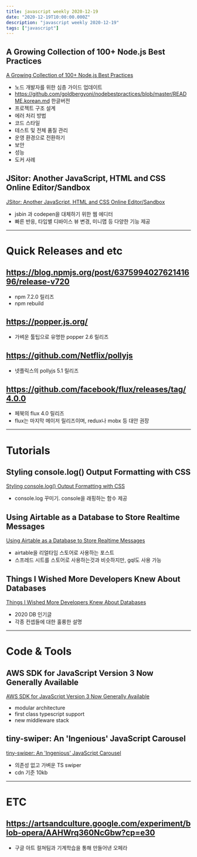 ```yaml
---
title: javascript weekly 2020-12-19
date: "2020-12-19T10:00:00.000Z"
description: "javascript weekly 2020-12-19"
tags: ["javascript"]
---
```


## A Growing Collection of 100+ Node.js Best Practices
<a href="https://github.com/goldbergyoni/nodebestpractices#readme" target="_blank">A Growing Collection of 100+ Node.js Best Practices</a>
- 노드 개발자를 위한 심층 가이드 업데이트
- https://github.com/goldbergyoni/nodebestpractices/blob/master/README.korean.md 한글버전
- 프로젝트 구조 설계
- 에러 처리 방법
- 코드 스타일
- 테스트 및 전체 품질 관리
- 운영 환경으로 전환하기
- 보안
- 성능
- 도커 사례

## JSitor: Another JavaScript, HTML and CSS Online Editor/Sandbox
<a href="https://jsitor.com/" target="_blank">JSitor: Another JavaScript, HTML and CSS Online Editor/Sandbox</a>
- jsbin 과 codepen을 대체하기 위한 웹 에디터
- 빠른 반응, 타입별 디바이스 뷰 변경, 미니맵 등 다양한 기능 제공

<hr>

# Quick Releases and etc

## https://blog.npmjs.org/post/637599402762141696/release-v720
- npm 7.2.0 릴리즈
- npm rebuild

## https://popper.js.org/
- 가벼운 툴팁으로 유명한 popper 2.6 릴리즈

## https://github.com/Netflix/pollyjs
- 넷플릭스의 pollyjs 5.1 릴리즈

## https://github.com/facebook/flux/releases/tag/4.0.0
- 페북의 flux 4.0 릴리즈
- flux는 마지막 메이저 릴리즈이며, redux나 mobx 등 대안 권장

<hr>

# Tutorials

## Styling console.log() Output Formatting with CSS
<a href="https://www.bennadel.com/blog/3941-styling-console-log-output-formatting-with-css.htm#blog-post" target="_blank">Styling console.log() Output Formatting with CSS</a>
- console.log 꾸미기. console을 래핑하는 함수 제공

## Using Airtable as a Database to Store Realtime Messages
<a href="https://www.ably.io/blog/airtable-database-realtime-messages" target="_blank">Using Airtable as a Database to Store Realtime Messages</a>
- airtable을 리얼타임 스토어로 사용하는 포스트
- 스프레드 시트를 스토어로 사용하는것과 비슷하지만, gql도 사용 가능

## Things I Wished More Developers Knew About Databases
<a href="https://rakyll.medium.com/things-i-wished-more-developers-knew-about-databases-2d0178464f78" target="_blank">Things I Wished More Developers Knew About Databases</a>
- 2020 DB 인기글
- 각종 컨셉들에 대한 훌륭한 설명

<hr>

# Code & Tools

## AWS SDK for JavaScript Version 3 Now Generally Available
<a href="https://aws.amazon.com/ko/blogs/developer/modular-aws-sdk-for-javascript-is-now-generally-available/" target="_blank">AWS SDK for JavaScript Version 3 Now Generally Available</a>
- modular architecture
- first class typescript support
- new middleware stack

## tiny-swiper: An 'Ingenious' JavaScript Carousel
<a href="https://github.com/joe223/tiny-swiper" target="_blank">tiny-swiper: An 'Ingenious' JavaScript Carousel</a>
- 의존성 없고 가벼운 TS swiper
- cdn 기준 10kb

<hr>

# ETC
## https://artsandculture.google.com/experiment/blob-opera/AAHWrq360NcGbw?cp=e30
- 구글 아트 컬쳐팀과 기계학습을 통해 만들어낸 오페라